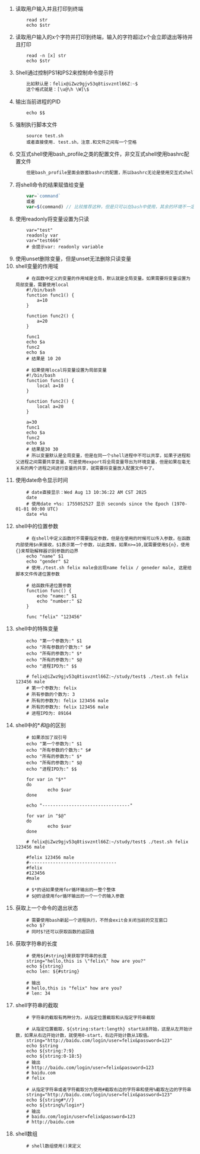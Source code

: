 1. 读取用户输入并且打印到终端
    ```shell
        read str
        echo $str
    ```
2. 读取用户输入的x个字符并打印到终端，输入的字符超过x个会立即退出等待并且打印
    ```shell
        read -n [x] str
        echo $str
    ```
3. Shell通过控制PS1和PS2来控制命令提示符
    ```javascript
        比如默认是：felix@iZwz9gjv53q8tisvzntl66Z:~$ 
        这个格式就是：[\u@\h \W]\$
    ```
4. 输出当前进程的PID
    ```shell
        echo $$
    ```
5. 强制执行脚本文件
    ```shell
        source test.sh
        或者直接使用. test.sh，注意.和文件之间有一个空格
    ```
6. 交互式shell使用bash_profile之类的配置文件，非交互式shell使用bashrc配置文件
    ```javascript
        但是bash_profile里面会嵌套bashrc的配置，所以bashrc无论是使用交互式shell还是非交互式都会执行
    ```
7. 将shell命令的结果赋值给变量
    ```javascript
        var=`command`
        或者
        var=$(command) // 比较推荐这种，但是只可以在bash中使用，其余的环境不一定支持
    ```
8. 使用readonly将变量设置为只读
    ```shell
        var="test"
        readonly var
        var="test666"
        # 会提示var: readonly variable
    ```
9. 使用unset删除变量，但是unset无法删除只读变量
10. shell变量的作用域
    ```shell
        # 在函数中定义的变量的作用域是全局，默认就是全局变量。如果需要将变量设置为局部变量，需要使用local
        #!/bin/bash
        function func1() {
            a=10
        }

        function func2() {
            a=20
        }

        func1
        echo $a
        func2
        echo $a
        # 结果是 10 20

        # 如果使用local将变量设置为局部变量
        #!/bin/bash
        function func1() {
            local a=10
        }

        function func2() {
            local a=20
        }

        a=30
        func1
        echo $a
        func2
        echo $a
        # 结果是30 30
        # 所以变量默认是全局变量，但是在同一个shell进程中不可以共享，如果子进程和父进程之间需要共享变量，可是使用export将全局变量导出为环境变量，但是如果在毫无关系的两个进程之间进行变量的共享，就需要将变量放入配置文件中了。
    ```
11. 使用date命令显示时间
    ```shell
        # date直接显示：Wed Aug 13 10:36:22 AM CST 2025
        date
        # 使用date +%s: 1755052527 显示 seconds since the Epoch (1970-01-01 00:00 UTC)
        date +%s
    ```
12. shell中的位置参数
    ```shell
        # 在shell中定义函数时不需要指定参数，但是在使用的时候可以传入参数，在函数内部使用$n来接收，$1表示第一个参数，以此类推，如果n>=10,就需要使用${n}，使用{}来帮助解释器识别参数的边界
        echo "name" $1
        echo "gender" $2
        # 使用./test.sh felix male会出现name felix / geneder male, 这是给脚本文件传递位置参数

        # 给函数传递位置参数
        function func() {
            echo "name:" $1
            echo "number:" $2
        }

        func "felix" "123456"
    ```
13. shell中的特殊变量
    ```shell
        echo "第一个参数为:" $1
        echo "所有参数的个数为:" $#
        echo "所有的参数为:" $*
        echo "所有的参数为:" $@
        echo "进程IPD为:" $$

        # felix@iZwz9gjv53q8tisvzntl66Z:~/study/test$ ./test.sh felix 123456 male
        # 第一个参数为: felix
        # 所有参数的个数为: 3
        # 所有的参数为: felix 123456 male
        # 所有的参数为: felix 123456 male
        # 进程IPD为: 89164
    ```
14. shell中的$*和$@的区别
    ```shell
        # 如果添加了双引号
        echo "第一个参数为:" $1
        echo "所有参数的个数为:" $#
        echo "所有的参数为:" $*
        echo "所有的参数为:" $@
        echo "进程IPD为:" $$

        for var in "$*"
        do
                echo $var
        done

        echo "---------------------------------"

        for var in "$@"
        do
                echo $var
        done

        # felix@iZwz9gjv53q8tisvzntl66Z:~/study/test$ ./test.sh felix 123456 male
        
        #felix 123456 male
        #---------------------------------
        #felix
        #123456
        #male

        # $*的话如果使用for循环输出的一整个整体
        # $@的话使用for循环输出的一个一个的输入参数
    ```
15. 获取上一个命令的退出状态
    ```shell
        # 需要使用bash新起一个进程执行，不然会exit会关闭当前的交互窗口
        echo $?
        # 同时$?还可以获取函数的返回值
    ```
16. 获取字符串的长度
    ```shell
        # 使用${#string}来获取字符串的长度
        string="hello,this is \"felix\" how are you?"
        echo ${string}
        echo len: ${#string}

        # 输出
        # hello,this is "felix" how are you?
        # len: 34
    ```
17. shell字符串的截取
    ```shell
        # 字符串的截取有两种分为，从指定位置截取和从指定字符串截取

        # 从指定位置截取，${string:start:length} start从0开始，这是从左开始计数，如果从右边开始计数，就使用0-start，右边开始计数从1取值。
        string="http://baidu.com/login/user=felix&password=123"
        echo $string
        echo ${string:7:9}
        echo ${string:0-18:5}
        # 输出
        # http://baidu.com/login/user=felix&password=123
        # baidu.com
        # felix

        # 从指定字符串或者字符截取分为使用#截取右边的字符串和使用%截取左边的字符串
        string="http://baidu.com/login/user=felix&password=123"
        echo ${string#*//}
        echo ${string%/login*}
        # 输出
        # baidu.com/login/user=felix&password=123
        # http://baidu.com
    ```
18. shell数组
    ```shell
        # shell数组使用()来定义
    ```